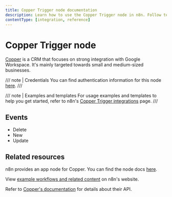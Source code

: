 ```yaml
---
title: Copper Trigger node documentation
description: Learn how to use the Copper Trigger node in n8n. Follow technical documentation to integrate Copper Trigger node into your workflows.
contentType: [integration, reference]
---
```


# Copper Trigger node

[Copper](https://www.copper.com/) is a CRM that focuses on strong integration with Google Workspace. It's mainly targeted towards small and medium-sized businesses.

/// note | Credentials
You can find authentication information for this node [here](/integrations/builtin/credentials/copper.md).
///

///  note  | Examples and templates
For usage examples and templates to help you get started, refer to n8n's [Copper Trigger integrations](https://n8n.io/integrations/copper-trigger/) page.
///

## Events

* Delete
* New
* Update

## Related resources

n8n provides an app node for Copper. You can find the node docs [here](/integrations/builtin/app-nodes/n8n-nodes-base.copper.md).

View [example workflows and related content](https://n8n.io/integrations/copper-trigger/) on n8n's website.

Refer to [Copper's documentation](https://developer.copper.com/) for details about their API.
